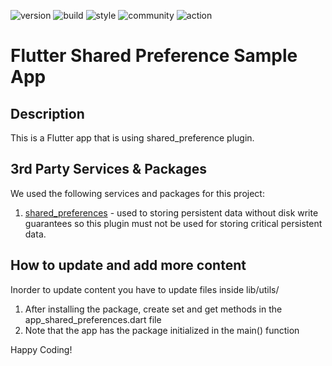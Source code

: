![version](https://img.shields.io/badge/version-1.0.0-blue)
![build](https://img.shields.io/badge/build-passing-green)
![style](https://img.shields.io/badge/style-non_chalant_drip-yellow)
![community](https://img.shields.io/badge/community-foenem-red)
![action](https://img.shields.io/badge/action-slide_on_bugs_and_opps-8A2BE2)

# Flutter Shared Preference Sample App

## Description
This is a Flutter app that is using shared_preference plugin.

## 3rd Party Services & Packages 
We used the following services and packages for this project:
1. [shared_preferences](https://pub.dev/packages/shared_preferences) - used to storing persistent data without disk write guarantees so this plugin must not be used for storing critical persistent data.

## How to update and add more content 
Inorder to update content you have to update files inside lib/utils/
1. After installing the package, create set and get methods in the app_shared_preferences.dart file
2. Note that the app has the package initialized in the main() function

Happy Coding!
